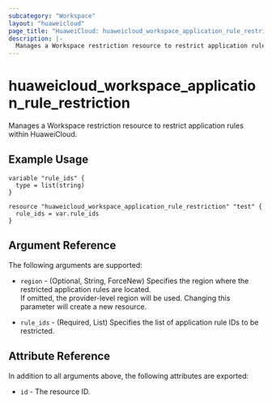 ```yaml
---
subcategory: "Workspace"
layout: "huaweicloud"
page_title: "HuaweiCloud: huaweicloud_workspace_application_rule_restriction"
description: |-
  Manages a Workspace restriction resource to restrict application rules within HuaweiCloud.
---
```


# huaweicloud_workspace_application_rule_restriction

Manages a Workspace restriction resource to restrict application rules within HuaweiCloud.

## Example Usage

```hcl
variable "rule_ids" {
  type = list(string)
}

resource "huaweicloud_workspace_application_rule_restriction" "test" {
  rule_ids = var.rule_ids
}
```

## Argument Reference

The following arguments are supported:

* `region` - (Optional, String, ForceNew) Specifies the region where the restricted application rules are located.  
  If omitted, the provider-level region will be used.
  Changing this parameter will create a new resource.

* `rule_ids` - (Required, List) Specifies the list of application rule IDs to be restricted.

## Attribute Reference

In addition to all arguments above, the following attributes are exported:

* `id` - The resource ID.
